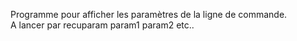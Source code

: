 Programme pour afficher les paramètres de la ligne de commande. <br>
A lancer par recuparam param1 param2 etc..<br>
